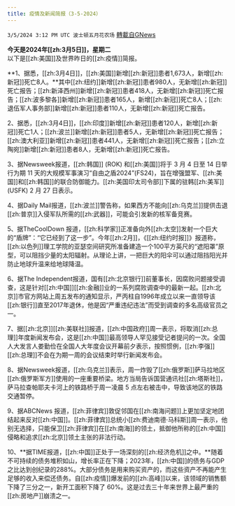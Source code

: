 ```yaml
---
title: 疫情及新闻简报（3-5-2024）
---
```

`3/5/2024 3:12 PM UTC 波士顿五月花农场` [轉載自GNews](https://gnews.org/articles/2367531)

**今天是2024年[[zh:3月5日]]，星期二**  
以下是[[zh:美国]]及世界昨日的[[zh:疫情]]简报。

**1、据悉，[[zh:3月4日]]，[[zh:美国]]新增[[zh:新冠]]患者1,673人，新增[[zh:新冠]]死亡8人。**其中[[zh:纽约]]新增[[zh:新冠]]患者980人，无新增[[zh:新冠]]死亡报告；[[zh:新泽西州]]新增[[zh:新冠]]患者418人，无新增[[zh:新冠]]死亡报告；[[zh:波多黎各]]新增[[zh:新冠]]患者165人，新增[[zh:新冠]]死亡8人；[[zh:退伍军人事务部]]新增[[zh:新冠]]患者110人，无新增[[zh:新冠]]死亡报告。

2、据悉，[[zh:3月4日]]，[[zh:印度]]新增[[zh:新冠]]患者120人，新增[[zh:新冠]]死亡1人；[[zh:波兰]]新增[[zh:新冠]]患者5人，无新增[[zh:新冠]]死亡报告；[[zh:澳大利亚]]新增[[zh:新冠]]患者441人，无新增[[zh:新冠]]死亡报告；[[zh:立陶宛]]新增[[zh:新冠]]患者8人，无新增[[zh:新冠]]死亡报告。

3、据Newsweek报道，[[zh:韩国]] (ROK) 和[[zh:美国]]将于 3 月 4 日至 14 日举行为期 11 天的大规模军事演习“自由之盾2024”(FS24)，旨在增强盟军、[[zh:美国]]和[[zh:韩国]]的联合防御能力。[[zh:美国印太司令部]]下属的驻韩[[zh:美军]] (USFK) 2 月 27 日表示。

4、据Daily Mail报道，[[zh:波兰]]警告称，如果西方不能向[[zh:乌克兰]]提供击退[[zh:普京]]入侵军队所需的[[zh:武器]]，可能会引发新的核军备竞赛。

5、据TheCoolDown 报道，[[zh:科学家]]正准备向外[[zh:太空]]发射一个巨大的“盾牌”：“它已经到了这一步”。今年[[zh:2月]]，《[[zh:纽约时报]]》报道称，[[zh:以色列]]理工学院的亚瑟空间研究所准备建造一个100平方英尺的“遮阳罩”原型，可以阻挡少量的太阳辐射。从理论上讲，一把巨大的阳伞可以通过阻挡阳光并防止地球升温来给地球降温。

6、据The Independent报道，国有[[zh:北京银行]]前董事长，因腐败问题接受调查，这是针对[[zh:中国]][[zh:金融]]业的一系列腐败调查中的最新一起。[[zh:北京]]市官方网站上周五发布的通知显示，严丙柱自1996年成立以来一直领导该[[zh:银行]]直至2017年退休，他是因“严重违纪违法”而受到调查的多名高级官员之一。

7、据[[zh:北京]][[zh:美联社]]报道，[[zh:中国政府]]周一表示，将取消[[zh:总理]]年度新闻发布会，这是[[zh:中国]]最高领导人罕见接受记者提问的一次。全国人大发言人娄勤俭在全国人大年度会议开幕前夕表示，按照惯例，[[zh:李强]][[zh:总理]]不会在为期一周的会议结束时举行新闻发布会。

8、据Newsweek报道，[[zh:乌克兰]]表示，周一炸毁了[[zh:俄罗斯]]萨马拉地区[[zh:俄罗斯军方]]使用的一座重要桥梁。地方当局告诉国营通讯社[[zh:塔斯社]]，萨马拉查帕耶夫卡河上的铁路桥于周一凌晨 5 点左右被击中，导致该地区的铁路交通暂停。

9、据ABCNews 报道，[[zh:菲律宾]]敦促邻国在[[zh:南海问题]]上更加坚定地团结起来反对[[zh:中国]]。[[zh:菲律宾]]总统小[[zh:费迪南德·马科斯]]周一表示，他别无选择，只能保卫[[zh:菲律宾]]在[[zh:南海]]的领土，抵御他所称的[[zh:中国]]侵略和追求[[zh:北京]]领土主张的非法行动。

10、**据TIME报道，[[zh:中国]]正处于一场深刻的[[zh:经济危机]]之中。**随着不可持续的债务堆积如山，增长率正在下降；2023年，[[zh:中国]]的债务与GDP之比达到创纪录的288%。大部分债务是用来购买资产的，而这些资产不再能产生足够的收入来偿还债务。自[[zh:疫情]]爆发前的[[zh:高峰]]以来，该领域的销售额下降了三分之一，新开工面积下降了 60%。这是过去三十年来世界上最严重的[[zh:房地产]]崩溃之一。
